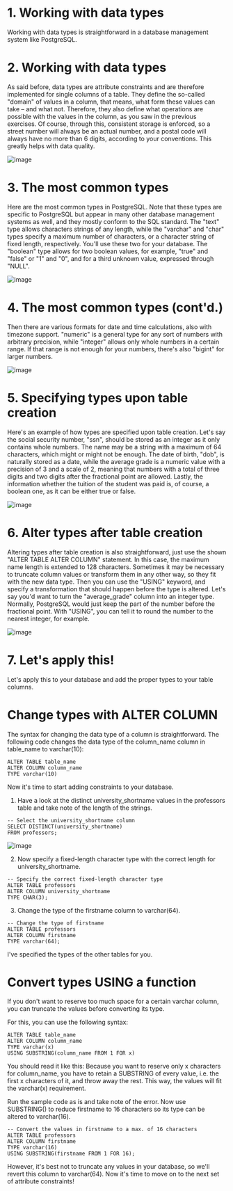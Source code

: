 # 1. Working with data types

Working with data types is straightforward in a database management system like PostgreSQL.

# 2. Working with data types

As said before, data types are attribute constraints and are therefore implemented for single columns of a table. They define the so-called "domain" of values in a column, that means, what form these values can take – and what not. Therefore, they also define what operations are possible with the values in the column, as you saw in the previous exercises. Of course, through this, consistent storage is enforced, so a street number will always be an actual number, and a postal code will always have no more than 6 digits, according to your conventions. This greatly helps with data quality.

![image](https://github.com/artempohribnyi/datacamp/assets/113499718/27c77446-e138-4bc0-a9c1-e9d4d87875ca)

# 3. The most common types

Here are the most common types in PostgreSQL. Note that these types are specific to PostgreSQL but appear in many other database management systems as well, and they mostly conform to the SQL standard. The "text" type allows characters strings of any length, while the "varchar" and "char" types specify a maximum number of characters, or a character string of fixed length, respectively. You'll use these two for your database. The "boolean" type allows for two boolean values, for example, "true" and "false" or "1" and "0", and for a third unknown value, expressed through "NULL".

![image](https://github.com/artempohribnyi/datacamp/assets/113499718/898b23bd-4060-4171-830f-79b2d52f4180)

# 4. The most common types (cont'd.)

Then there are various formats for date and time calculations, also with timezone support. "numeric" is a general type for any sort of numbers with arbitrary precision, while "integer" allows only whole numbers in a certain range. If that range is not enough for your numbers, there's also "bigint" for larger numbers.

![image](https://github.com/artempohribnyi/datacamp/assets/113499718/62914b44-8b2d-4afd-9c4c-cca0e7d11bc5)

# 5. Specifying types upon table creation

Here's an example of how types are specified upon table creation. Let's say the social security number, "ssn", should be stored as an integer as it only contains whole numbers. The name may be a string with a maximum of 64 characters, which might or might not be enough. The date of birth, "dob", is naturally stored as a date, while the average grade is a numeric value with a precision of 3 and a scale of 2, meaning that numbers with a total of three digits and two digits after the fractional point are allowed. Lastly, the information whether the tuition of the student was paid is, of course, a boolean one, as it can be either true or false.

![image](https://github.com/artempohribnyi/datacamp/assets/113499718/c5b35b43-8d94-44be-8cd9-25dd56eb3fd5)

# 6. Alter types after table creation

Altering types after table creation is also straightforward, just use the shown "ALTER TABLE ALTER COLUMN" statement. In this case, the maximum name length is extended to 128 characters. Sometimes it may be necessary to truncate column values or transform them in any other way, so they fit with the new data type. Then you can use the "USING" keyword, and specify a transformation that should happen before the type is altered. Let's say you'd want to turn the "average_grade" column into an integer type. Normally, PostgreSQL would just keep the part of the number before the fractional point. With "USING", you can tell it to round the number to the nearest integer, for example.

![image](https://github.com/artempohribnyi/datacamp/assets/113499718/4b5ea4f6-a409-4152-a581-c4c750864d32)

# 7. Let's apply this!

Let's apply this to your database and add the proper types to your table columns.

# Change types with ALTER COLUMN

The syntax for changing the data type of a column is straightforward. The following code changes the data type of the column_name column in table_name to varchar(10):
```
ALTER TABLE table_name
ALTER COLUMN column_name
TYPE varchar(10)
```
Now it's time to start adding constraints to your database.

1. Have a look at the distinct university_shortname values in the professors table and take note of the length of the strings.

```
-- Select the university_shortname column
SELECT DISTINCT(university_shortname) 
FROM professors;
```

![image](https://github.com/artempohribnyi/datacamp/assets/113499718/080eac89-9649-4241-82fc-3b6646b83021)

2. Now specify a fixed-length character type with the correct length for university_shortname.

```
-- Specify the correct fixed-length character type
ALTER TABLE professors
ALTER COLUMN university_shortname
TYPE CHAR(3);
```

3. Change the type of the firstname column to varchar(64).

```
-- Change the type of firstname
ALTER TABLE professors
ALTER COLUMN firstname
TYPE varchar(64);
```

I've specified the types of the other tables for you.

# Convert types USING a function

If you don't want to reserve too much space for a certain varchar column, you can truncate the values before converting its type.

For this, you can use the following syntax:
```
ALTER TABLE table_name
ALTER COLUMN column_name
TYPE varchar(x)
USING SUBSTRING(column_name FROM 1 FOR x)
```
You should read it like this: Because you want to reserve only x characters for column_name, you have to retain a SUBSTRING of every value, i.e. the first x characters of it, and throw away the rest. This way, the values will fit the varchar(x) requirement.

Run the sample code as is and take note of the error.
Now use SUBSTRING() to reduce firstname to 16 characters so its type can be altered to varchar(16).

```
-- Convert the values in firstname to a max. of 16 characters
ALTER TABLE professors 
ALTER COLUMN firstname 
TYPE varchar(16)
USING SUBSTRING(firstname FROM 1 FOR 16);
```

However, it's best not to truncate any values in your database, so we'll revert this column to varchar(64). Now it's time to move on to the next set of attribute constraints!
